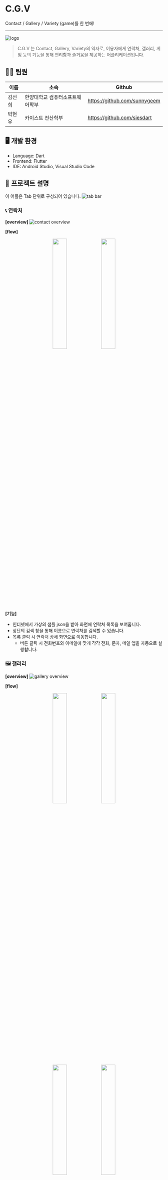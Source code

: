 # C.G.V

Contact / Gallery / Variety (game)를 한 번에!

---

![logo](https://github.com/siesdart/madcamp-week1/assets/91830035/2a2d5a39-f0b5-46af-9bff-50df9dd7ada5)

> C.G.V 는 Contact, Gallery, Variety의 약자로, 이용자에게 연락처, 갤러리, 게임 등의 기능을 통해 편리함과 즐거움을 제공하는 어플리케이션입니다.



## 👨‍💻 팀원
|이름|소속|Github|
|---|---|---|
|김선희|한양대학교 컴퓨터소프트웨어학부|https://github.com/sunnygeem|
|박현우|카이스트 전산학부|https://github.com/siesdart|


## 🖥️ 개발 환경
- Language: Dart
- Frontend: Flutter
- IDE: Android Studio, Visual Studio Code



## 📝 프로젝트 설명
이 어플은 Tab 단위로 구성되어 있습니다.
![tab bar](https://github.com/siesdart/madcamp-week1/assets/91830035/4ef75adc-337f-47f7-abaa-8f75d1286802)


### 📞 연락처
**[overview]**
![contact overview](https://github.com/siesdart/madcamp-week1/assets/91830035/bed17ec9-027b-4458-83bb-62ba60883297)

**[flow]**
<p align="center">
    <img src="https://github.com/siesdart/madcamp-week1/assets/91830035/b3a18445-2478-444b-a44a-669e123adc5d" width="30%">
    <img src="https://github.com/siesdart/madcamp-week1/assets/91830035/8fe53027-647b-43a6-bc3a-117bd4890894" width="30%">
</p>

**[기능]**
- 인터넷에서 가상의 샘플 json을 받아 화면에 연락처 목록을 보여줍니다.
- 상단의 검색 창을 통해 이름으로 연락처를 검색할 수 있습니다.
- 목록 클릭 시 연락처 상세 화면으로 이동합니다.
    - 버튼 클릭 시 전화번호와 이메일에 맞게 각각 전화, 문자, 메일 앱을 자동으로 실행합니다.


### 🖼️ 갤러리
**[overview]**
![gallery overview](https://github.com/siesdart/madcamp-week1/assets/91830035/70e82132-86e0-46f5-9ff2-7aa3879416c7)

**[flow]**
<p align="center">
    <img src="https://github.com/siesdart/madcamp-week1/assets/91830035/a1c16ea6-b513-49c5-88fc-e090da1d79be" width="30%">
    <img src="https://github.com/siesdart/madcamp-week1/assets/91830035/c0a9cd97-eacc-47fc-834c-4f3ef6e0a1d7" width="30%">
</p>
<p align="center">
    <img src="https://github.com/siesdart/madcamp-week1/assets/91830035/d63a54f1-b16f-49d0-ad68-5807f169c57e" width="30%">
    <img src="https://github.com/siesdart/madcamp-week1/assets/91830035/02e48d92-f529-4637-99e6-44af31cea4da" width="30%">
</p>

**[기능]**
- 전체 이미지와 함께 ‘Like’한 이미지를 따로 볼 수 있습니다.
  - 각 section 안에서 scroll view를 제공합니다.
- 이미지를 클릭하면 이미지 상세 화면을 볼 수 있습니다.
  - 이미지 상세 화면은 이미지 이름, 원본 비율의 사진, ‘Like’ 버튼으로 구성되어 있습니다.
  - ‘Like’ 버튼을 누르면, ‘Liked Image’ section에 곧바로 반영되는 것을 볼 수 있습니다.
  - 이미 ‘Like’한 이미지의 상세 화면에서는 ‘Unlike’ 버튼을 통해 ‘Liked Image’ section에서 해당 이미지를 제거할 수 있습니다.


### 🎮 게임
**[overview]**
![game overview](https://github.com/siesdart/madcamp-week1/assets/91830035/4fc5b6e6-14bc-4f88-88f5-df4758d6a726)

**[flow]**
<p align="center">
    <img src="https://github.com/siesdart/madcamp-week1/assets/91830035/e5699812-cf6b-4c6f-8259-75bc583fff45" width="30%">
</p>

**[기능]**
- 사칙 연산 게임을 제공합니다.
  - 상단 바를 통해 레벨과 레벨 내 현재 풀고 있는 문제 번호를 볼 수 있습니다.
  - ‘How to play’ 버튼을 눌러 게임 설명을 볼 수 있습니다.
  - ‘Enter your answer…’ 라는 hint 메시지가 적힌 text box 에 답을 입력할 수 있습니다.
    - 이용자가 입력한 답에 대한 팝업 메시지는 다음과 같습니다.
      ![game popup](https://github.com/siesdart/madcamp-week1/assets/91830035/ad8940ba-c435-4830-8c38-49592ff89cbd)
  - 레벨 3까지 모두 완료하거나, ‘Exit’ 버튼을 눌러 게임 결과 화면으로 이동할 수 있습니다.
    ![game result](https://github.com/siesdart/madcamp-week1/assets/91830035/b1f51d65-d230-49fc-b6be-047dbd85ed36)
    - 결과 화면에서는 (맞힌 문제 / 전체 문제) 비율, (문제 번호, 문제, 정답 여부, 이용자 입력 답, 실제 답) 바를 볼 수 있습니다.
    - 결과 화면에서 ‘Restart’ 버튼을 누르면, 게임을 다시 시작할 수 있습니다.



## apk 파일
https://github.com/siesdart/madcamp-week1/raw/main/app-release.apk
